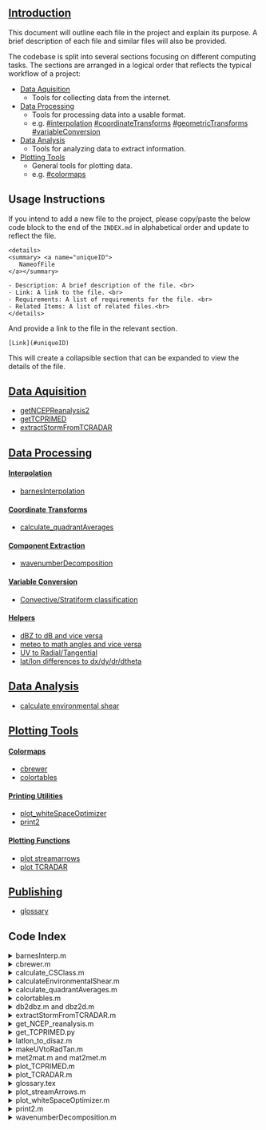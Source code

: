 ## [Introduction](#1-introduction)

This document will outline each file in the project and explain its purpose. A
brief description of each file and similar files will also be provided.

The codebase is split into several sections focusing on different
computing tasks. The sections are arranged in a logical order that reflects the
typical workflow of a project:

- [Data Aquisition](#data-aquisition)
  - Tools for collecting data from the internet.
- [Data Processing](#data-processing)
  - Tools for processing data into a usable format.
  - e.g. [#interpolation](#interpolation)
    [#coordinateTransforms](#coordinateTransforms)
    [#geometricTransforms](#geometricTransforms) [#variableConversion](#variableConversion)
- [Data Analysis](#data-analysis)
  - Tools for analyzing data to extract information.
- [Plotting Tools](#plotting-tools)
  - General tools for plotting data.
  - e.g. [#colormaps](#colormaps)

## Usage Instructions

If you intend to add a new file to the project, please copy/paste the below code
block to the end of the `INDEX.md` in alphabetical order and update to reflect
the file.
```
<details>
<summary> <a name="uniqueID">
   NameofFile
</a></summary>

- Description: A brief description of the file. <br>
- Link: A link to the file. <br>
- Requirements: A list of requirements for the file. <br>
- Related Items: A list of related files.<br>
</details>
```
And provide a link to the file in the relevant section.
```
[Link](#uniqueID)
```

This will create a collapsible section that can be expanded to view the details of the file.
## [Data Aquisition](#dataAquisition)
- [getNCEPReanalysis2](#getNCEPReanalysis)
- [getTCPRIMED](#getTCPRIMED)
- [extractStormFromTCRADAR](#extractStormFromTCRADAR)

## [Data Processing](#dataProcessing)

#### [Interpolation](#interpolation)
- [barnesInterpolation](#barnesInterp)

#### [Coordinate Transforms](#coordinateTransforms)
- [calculate_quadrantAverages](#calculate_quadrantAverages)
#### [Component Extraction](#geometricTransforms)
- [wavenumberDecomposition](#wavenumberDecomposition)
#### [Variable Conversion](#variableConversion)
- [Convective/Stratiform classification](#calculate_CSClass)
#### [Helpers](#helpers)
- [dBZ to dB and vice versa](#db2dbz)
- [meteo to math angles and vice versa](#met2mat)
- [UV to Radial/Tangential](#makeUVtoRadTan)
- [lat/lon differences to dx/dy/dr/dtheta](#latlon_to_disaz)

## [Data Analysis](#dataAnalysis)
- [calculate environmental shear](#calculateEnvironmentalShear)

## [Plotting Tools](#plottingTools)
#### [Colormaps](#colormaps)
- [cbrewer](#cbrewer)
- [colortables](#colortables)
#### [Printing Utilities](#printingUtilities)
- [plot_whiteSpaceOptimizer](#plot_whiteSpaceOptimizer)
- [print2](#print2)
#### [Plotting Functions](#plottingFunctions)
- [plot streamarrows](#plot_streamArrows)
- [plot TCRADAR](#plot_TCRADAR)
  
## [Publishing](#publishing)
- [glossary](#glossary)



## Code Index
<details><summary> <a name="barnesInterp">
   barnesInterp.m
   </a></summary>

   - Description: An iterative, gaussian weighted interpolation scheme <br>
   - Link: `./dataProcessing/barnesInterp.m` <br>
   - Requirements: MATLAB <br>
   - Related Items: <br>
   </details>

<details><summary> <a name="cbrewer">
      cbrewer.m
   </a></summary>
   - Description: useful tool for generating colormaps. The use cases here are more
   specific to meteorology. <br>
   - Link: `./plottingTools/colortables.m` <br>
   - Requirements: MATLAB, `plot_brewer_cmap.m`, `colorbrewer.mat`, `cbrewer.m` <br>
   - Related Items: `cbrewer.m`<br>
   </details>

<details><summary> <a name="calculate_CSClass">
      calculate_CSClass.m
   </a></summary>

   - Description: Calculate the convective-stratiform classification of a
   reflectivity field <br>
   - Link: `./dataProcessing/calculate_CSClass.m` <br>
   - Requirements: MATLAB <br>
   - Related Items: <br>
   </details>

<details><summary> <a name="calculateEnvironmentalShear">
      calculateEnvironmentalShear.m
   </a></summary>

   - Description: Calculate environmental shear from NCEP Reanalysis II data (see Kanamitsu et al., 2002) using the methodology described in Davis et al. (2008). Please read the documentation before using this script. <br>
   - Link: `./dataAnalysis/calculateEnvironmentalShear.m` <br>
   - Requirements: MATLAB <br>
   - Related Items: <br>
      - Davis, C., C. Snyder, and A. C. Didlake, 2008: A vortex-based perspective of eastern Pacific tropical cyclone formation. Monthly Weather Review, 136, 2461–2477, https://doi.org/10.1175/2007MWR2317.1.<br>
      - Kanamitsu, B. Y. M., W. Ebisuzaki, W. Jack, S. Yang, J. J. Hnilo, M. Fiorino, and G. L. Potter, 2002: NCEP-DOE AMIP-II Reanalysis (R-2). Bulletin of the American Meteorological Society, 83, 1631–1644, https://doi.org/10.1175/BAMS-83-11-1631. <br>
   </details>


<details><summary> <a name="calculate_quadrantAverages">
      calculate_quadrantAverages.m
   </a></summary>

   - Description: Calculate quadrant averages from a given center location (in lat/lon) and direction. <br>
   - Link: `./dataProcessing/calculate_quadrantAverages.m` <br>
   - Requirements: MATLAB; [`met2mat.m`](#met2mat) <br>
   - Related Items: <br>
   </details>

<details><summary> <a name="colortables">
      colortables.m
   </a></summary>

   - Description: useful tool for generating colormaps. The use cases here are more
   specific to meteorology. <br>
   - Link: `./plottingTools/colortables.m` <br>
   - Requirements: MATLAB, `plot_brewer_cmap.m`, `colorbrewer.mat`, `cbrewer.m` <br>
   - Related Items: `cbrewer.m`<br>
   </details>

<details><summary> <a name="db2dbz">
   db2dbz.m and dbz2d.m
   </a></summary>

   - Description: convert dBZ to dB and back again <br>
   - Link: `./dataProcessing/helpers/dbz2db.m` and `./dataProcessing/helpers/db2dbz.m` <br>
   - Requirements: MATLAB <br>
   - Related Items: <br>
   </details>

<details><summary> <a name="extractStormFromTCRADAR">
   extractStormFromTCRADAR.m
   </a></summary>

   - Description: Extract all variables of TCRADAR for a single storm. <br>
   - Link: `./dataProcessing/extractStormFromTCRADAR.m` <br>
   - Requirements: MATLAB <br>
   - Related Items: 
      - TC-RADAR is available here: [TC-RADAR](https://www.aoml.noaa.gov/ftp/pub/hrd/data/radar/level3/)<br>
   </details>


<details><summary> <a name="getNCEPReanalysis">
   get_NCEP_reanalysis.m
   </a></summary>

   - Description: download the NCEP reanalysis data for a given year. <br>
   - Link: `./dataAquisition/get_NCEP_reanalysis.m` <br>
   - Requirements: MATLAB <br>
   - Related Items: <br>
   </details>
   
<details><summary> <a name="getTCPRIMED">
   get_TCPRIMED.py
   </a></summary>

   - Description: download TCPRIMED data from AWS. <br>
   - Link: `./dataAquisition/get_TCPRIMED.py` <br>
   - Requirements: python <br>
   - Related Items: plot_TCPRIMED.m <br>
   </details>

<details><summary> <a name="latlon_to_disaz.m">
   latlon_to_disaz.m
   </a></summary>

   - Description: convert differences in latitude and longitude to zonal, meridional, meridian arclength, and azimuth <br>
   - Link: `./dataProcessing/helpers/latlon_to_disaz.m` <br>
   - Requirements: MATLAB <br>
   - Related Items: <br>
   </details>

<details><summary> <a name="makeUVtoRadTan">
   makeUVtoRadTan.m
   </a></summary>

   - Description: quickly convert between zonal and meridional wind to radial and tangential wind<br>
   - Link: `./dataProcessing/helpers/makeUVtoRadTan.m` <br>
   - Requirements: MATLAB <br>
   - Related Items: <br>
   </details>

<details><summary> <a name="met2mat">
   met2mat.m and mat2met.m
   </a></summary>

   - Description: handy conversions between math and meteo angle conventions. <br>
   - Link: `./dataProcessing/helpers/met2mat.m` and `./dataProcessing/helpers/met2mat.m` <br>
   - Requirements: MATLAB <br>
   - Related Items: <br>
   </details>


<details><summary> <a name="plotTCPRIMED">
   plot_TCPRIMED.m
   </a></summary>

   - Description: plot TCPRIMED microwave. <br>
   - Link: `./plottingTools/get_TCPRIMED.m` <br>
   - Requirements: MATLAB <br>
   - Related Items: get_TCPRIMED.py <br>
   </details>

<details><summary> <a name="plot_TCRADAR">
   plot_TCRADAR.m
   </a></summary>

   - Description: Plot TCRADAR data. <br>
   - Link: `./plottingTools/plot_TCRADAR.m` <br>
   - Requirements: MATLAB <br>
   - Related Items: 
      - [extractStormFromTCRADAR](#extractStormFromTCRADAR) <br>
      - TCRADAR is available here: [TCRADAR](https://www.aoml.noaa.gov/ftp/pub/hrd/data/radar/level3/) <br>
   </details>

<details><summary> <a name="glossary">
   glossary.tex
   </a></summary>

   - Description: A list of commonly used METEO terms and definitions. <br>
   - Link: `./publishing/glossary.tex` <br>
   - Requirements: LaTeX <br>
   - Related Items: <br>
   </details>
<details><summary> <a name="plot_streamArrows">
   plot_streamArrows.m
   </a></summary>

   - Description: Plot curved vector fields. <br>
   - Link: `./plottingTools/plot_streamArrows.m` <br>
   - Requirements: MATLAB <br>
   - Related Items: <br>
   </details>

<details><summary> <a name="plot_whiteSpaceOptimizer">
      plot_whiteSpaceOptimizer.m
   </a></summary>

   - Description: A helper function to reduce the white space of a figure and
   modify all fonts. <br>
   - Link: `./plottingTools/plot_whiteSpaceOptimizer.m` <br>
   - Requirements: MATLAB, `plottingTools/plot_whiteSpaceOptimizer.m` <br>
   - Related Items: [print2](#print2) <br>
   </details>

<details><summary> <a name="print2">
   print2.m
   </a></summary>

   - Description: An easier to use printing function that supports rasterized and
   vector rendering <br>
   - Link: `./plottingTools/print2.m` <br>
   - Requirements: MATLAB, `plottingTools/plot_whiteSpaceOptimizer.m` <br>
   - Related Items: <br>
   </details>

<details><summary> <a name="wavenumberDecomposition">
   wavenumberDecomposition.m
   </a></summary>

   - Description: A tool to decompose centered cartesian tensor fields into integer wavenumber components <br>
   - Link: `./dataProcessing/wavenumberDecomposition.m` <br>
   - Requirements: MATLAB <br>
   - Related Items: <br>
   </details>
   